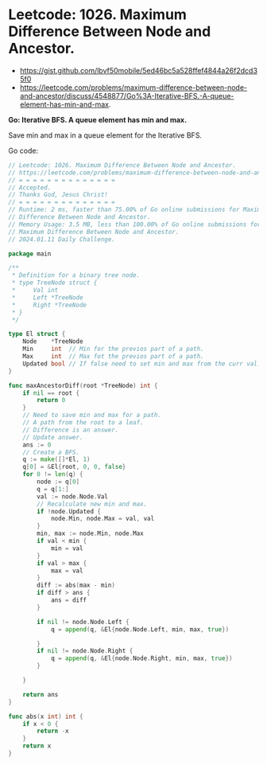 # Leetcode: 1026. Maximum Difference Between Node and Ancestor.

- https://gist.github.com/lbvf50mobile/5ed46bc5a528ffef4844a26f2dcd35f0
- https://leetcode.com/problems/maximum-difference-between-node-and-ancestor/discuss/4548877/Go%3A-Iterative-BFS.-A-queue-element-has-min-and-max.

**Go: Iterative BFS. A queue element has min and max.**

Save min and max in a queue element for the Iterative BFS.

Go code:
```Go
// Leetcode: 1026. Maximum Difference Between Node and Ancestor.
// https://leetcode.com/problems/maximum-difference-between-node-and-ancestor
// = = = = = = = = = = = = = =
// Accepted.
// Thanks God, Jesus Christ!
// = = = = = = = = = = = = = =
// Runtime: 2 ms, faster than 75.00% of Go online submissions for Maximum
// Difference Between Node and Ancestor.
// Memory Usage: 3.5 MB, less than 100.00% of Go online submissions for
// Maximum Difference Between Node and Ancestor.
// 2024.01.11 Daily Challenge.

package main

/**
 * Definition for a binary tree node.
 * type TreeNode struct {
 *     Val int
 *     Left *TreeNode
 *     Right *TreeNode
 * }
 */

type El struct {
	Node    *TreeNode
	Min     int  // Min for the previos part of a path.
	Max     int  // Max fot the previos part of a path.
	Updated bool // If false need to set min and max from the curr val.
}

func maxAncestorDiff(root *TreeNode) int {
	if nil == root {
		return 0
	}
	// Need to save min and max for a path.
	// A path from the root to a leaf.
	// Difference is an answer.
	// Update answer.
	ans := 0
	// Create a BFS.
	q := make([]*El, 1)
	q[0] = &El{root, 0, 0, false}
	for 0 != len(q) {
		node := q[0]
		q = q[1:]
		val := node.Node.Val
		// Recalculate new min and max.
		if !node.Updated {
			node.Min, node.Max = val, val
		}
		min, max := node.Min, node.Max
		if val < min {
			min = val
		}
		if val > max {
			max = val
		}
		diff := abs(max - min)
		if diff > ans {
			ans = diff
		}

		if nil != node.Node.Left {
			q = append(q, &El{node.Node.Left, min, max, true})

		}
		if nil != node.Node.Right {
			q = append(q, &El{node.Node.Right, min, max, true})
		}

	}

	return ans
}

func abs(x int) int {
	if x < 0 {
		return -x
	}
	return x
}
```

